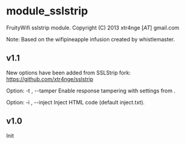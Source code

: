 module_sslstrip
===============

FruityWifi sslstrip module.
Copyright (C) 2013  xtr4nge [_AT_] gmail.com

Note: Based on the wifipineapple infusion created by whistlemaster.

v1.1
------------
New options have been added from SSLStrip fork: https://github.com/xtr4nge/sslstrip

Option: -t <config>, --tamper <config>    Enable response tampering with settings from <config>.

Option: -i , --inject                     Inject HTML code (default inject.txt).

v1.0
------------
Init
